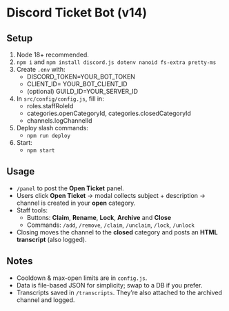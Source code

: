 # Discord Ticket Bot (v14)

## Setup
1. Node 18+ recommended.
2. `npm i` and `npm install discord.js dotenv nanoid fs-extra pretty-ms`
3. Create `.env` with:
   - DISCORD_TOKEN=YOUR_BOT_TOKEN
   - CLIENT_ID= YOUR_BOT_CLIENT_ID
   - (optional) GUILD_ID=YOUR_SERVER_ID
4. In `src/config/config.js`, fill in:
   - roles.staffRoleId
   - categories.openCategoryId, categories.closedCategoryId
   - channels.logChannelId
5. Deploy slash commands:
   - `npm run deploy`
6. Start:
   - `npm start`

## Usage
- `/panel` to post the **Open Ticket** panel.
- Users click **Open Ticket** → modal collects subject + description → channel is created in your **open** category.
- Staff tools:
  - Buttons: **Claim**, **Rename**, **Lock**, **Archive** and **Close**
  - Commands: `/add`, `/remove`, `/claim`, `/unclaim`, `/lock`, `/unlock`
- Closing moves the channel to the **closed** category and posts an **HTML transcript** (also logged).

## Notes
- Cooldown & max-open limits are in `config.js`.
- Data is file-based JSON for simplicity; swap to a DB if you prefer.
- Transcripts saved in `/transcripts`. They’re also attached to the archived channel and logged.
